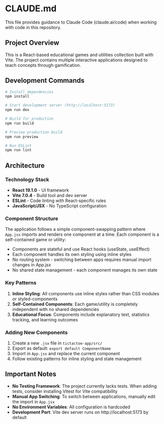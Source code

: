 # CLAUDE.md

This file provides guidance to Claude Code (claude.ai/code) when working with code in this repository.

## Project Overview

This is a React-based educational games and utilities collection built with Vite. The project contains multiple interactive applications designed to teach concepts through gamification.

## Development Commands

```bash
# Install dependencies
npm install

# Start development server (http://localhost:5173)
npm run dev

# Build for production
npm run build

# Preview production build
npm run preview

# Run ESLint
npm run lint
```

## Architecture

### Technology Stack
- **React 19.1.0** - UI framework
- **Vite 7.0.4** - Build tool and dev server
- **ESLint** - Code linting with React-specific rules
- **JavaScript/JSX** - No TypeScript configuration

### Component Structure

The application follows a simple component-swapping pattern where `App.jsx` imports and renders one component at a time. Each component is a self-contained game or utility:

- Components are stateful and use React hooks (useState, useEffect)
- Each component handles its own styling using inline styles
- No routing system - switching between apps requires manual import changes in App.jsx
- No shared state management - each component manages its own state

### Key Patterns

1. **Inline Styling**: All components use inline styles rather than CSS modules or styled-components
2. **Self-Contained Components**: Each game/utility is completely independent with no shared dependencies
3. **Educational Focus**: Components include explanatory text, statistics tracking, and learning outcomes

### Adding New Components

1. Create a new `.jsx` file in `tictactoe-app/src/`
2. Export as default: `export default ComponentName`
3. Import in `App.jsx` and replace the current component
4. Follow existing patterns for inline styling and state management

## Important Notes

- **No Testing Framework**: The project currently lacks tests. When adding tests, consider installing Vitest for Vite compatibility
- **Manual App Switching**: To switch between applications, manually edit the import in `App.jsx`
- **No Environment Variables**: All configuration is hardcoded
- **Development Port**: Vite dev server runs on http://localhost:5173 by default